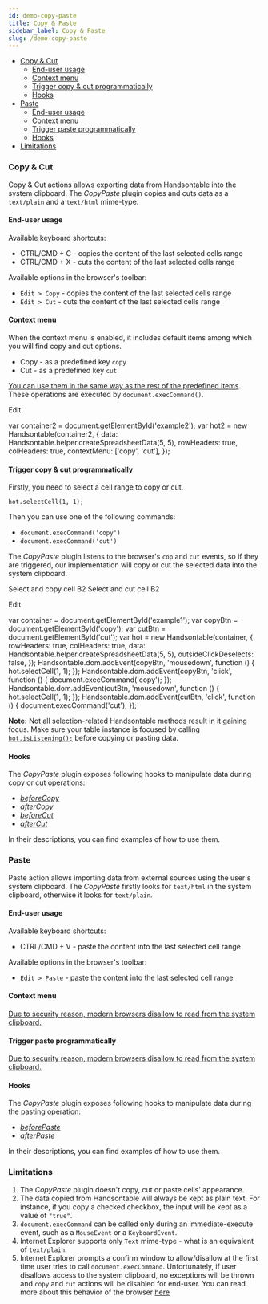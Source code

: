 ```yaml
---
id: demo-copy-paste
title: Copy & Paste
sidebar_label: Copy & Paste
slug: /demo-copy-paste
---
```


*   [Copy & Cut](#copy-cut)
    *   [End-user usage](#copy-cut-end-user-usage)
    *   [Context menu](#copy-cut-context-menu)
    *   [Trigger copy & cut programmatically](#copy-cut-trigger-paste-programmatically)
    *   [Hooks](#copy-cut-hooks)
*   [Paste](#paste)
    *   [End-user usage](#paste-end-user-usage)
    *   [Context menu](#paste-context-menu)
    *   [Trigger paste programmatically](#paste-trigger-paste-programmatically)
    *   [Hooks](#paste-hooks)
*   [Limitations](#limitations)

### Copy & Cut

Copy & Cut actions allows exporting data from Handsontable into the system clipboard. The _CopyPaste_ plugin copies and cuts data as a `text/plain` and a `text/html` mime-type.

#### End-user usage

Available keyboard shortcuts:

*   CTRL/CMD + C - copies the content of the last selected cells range
*   CTRL/CMD + X - cuts the content of the last selected cells range

Available options in the browser's toolbar:

*   `Edit > Copy` - copies the content of the last selected cells range
*   `Edit > Cut` - cuts the content of the last selected cells range

#### Context menu

When the context menu is enabled, it includes default items among which you will find copy and cut options.

*   Copy - as a predefined key `copy`
*   Cut - as a predefined key `cut`

[You can use them in the same way as the rest of the predefined items](https://handsontable.com/docs/8.2.0/./demo-context-menu.html#page-custom). These operations are executed by `document.execCommand()`.

Edit

var container2 = document.getElementById('example2'); var hot2 = new Handsontable(container2, { data: Handsontable.helper.createSpreadsheetData(5, 5), rowHeaders: true, colHeaders: true, contextMenu: \['copy', 'cut'\], });

#### Trigger copy & cut programmatically

Firstly, you need to select a cell range to copy or cut.

    hot.selectCell(1, 1);

Then you can use one of the following commands:

*   `document.execCommand('copy')`
*   `document.execCommand('cut')`

The _CopyPaste_ plugin listens to the browser's `cop` and `cut` events, so if they are triggered, our implementation will copy or cut the selected data into the system clipboard.

Select and copy cell B2 Select and cut cell B2

Edit

var container = document.getElementById('example1'); var copyBtn = document.getElementById('copy'); var cutBtn = document.getElementById('cut'); var hot = new Handsontable(container, { rowHeaders: true, colHeaders: true, data: Handsontable.helper.createSpreadsheetData(5, 5), outsideClickDeselects: false, }); Handsontable.dom.addEvent(copyBtn, 'mousedown', function () { hot.selectCell(1, 1); }); Handsontable.dom.addEvent(copyBtn, 'click', function () { document.execCommand('copy'); }); Handsontable.dom.addEvent(cutBtn, 'mousedown', function () { hot.selectCell(1, 1); }); Handsontable.dom.addEvent(cutBtn, 'click', function () { document.execCommand('cut'); });

**Note:** Not all selection-related Handsontable methods result in it gaining focus. Make sure your table instance is focused by calling [`hot.isListening();`](https://handsontable.com/docs/8.2.0/./Core.html#isListening) before copying or pasting data.

#### Hooks

The _CopyPaste_ plugin exposes following hooks to manipulate data during copy or cut operations:

*   [_beforeCopy_](https://handsontable.com/docs/8.2.0/./Hooks.html#event:beforeCopy)
*   [_afterCopy_](https://handsontable.com/docs/8.2.0/./Hooks.html#event:afterCopy)
*   [_beforeCut_](https://handsontable.com/docs/8.2.0/./Hooks.html#event:beforeCut)
*   [_afterCut_](https://handsontable.com/docs/8.2.0/./Hooks.html#event:afterCut)

In their descriptions, you can find examples of how to use them.

### Paste

Paste action allows importing data from external sources using the user's system clipboard. The _CopyPaste_ firstly looks for `text/html` in the system clipboard, otherwise it looks for `text/plain`.

#### End-user usage

Available keyboard shortcuts:

*   CTRL/CMD + V - paste the content into the last selected cell range

Available options in the browser's toolbar:

*   `Edit > Paste` - paste the content into the last selected cell range

#### Context menu

[Due to security reason, modern browsers disallow to read from the system clipboard.](https://www.w3.org/TR/clipboard-apis/#privacy)

#### Trigger paste programmatically

[Due to security reason, modern browsers disallow to read from the system clipboard.](https://www.w3.org/TR/clipboard-apis/#privacy)

#### Hooks

The _CopyPaste_ plugin exposes following hooks to manipulate data during the pasting operation:

*   [_beforePaste_](https://handsontable.com/docs/8.2.0/./Hooks.html#event:beforePaste)
*   [_afterPaste_](https://handsontable.com/docs/8.2.0/./Hooks.html#event:afterPaste)

In their descriptions, you can find examples of how to use them.

### Limitations

1.  The _CopyPaste_ plugin doesn't copy, cut or paste cells' appearance.
2.  The data copied from Handsontable will always be kept as plain text. For instance, if you copy a checked checkbox, the input will be kept as a value of `"true"`.
3.  `document.execCommand` can be called only during an immediate-execute event, such as a `MouseEvent` or a `KeyboardEvent`.
4.  Internet Explorer supports only `Text` mime-type - what is an equivalent of `text/plain`.
5.  Internet Explorer prompts a confirm window to allow/disallow at the first time user tries to call `document.execCommand`. Unfortunately, if user disallows access to the system clipboard, no exceptions will be thrown and `copy` and `cut` actions will be disabled for end-user. You can read more about this behavior of the browser [here](https://github.com/zenorocha/clipboard.js/issues/77)
